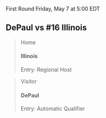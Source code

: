 First Round
Friday, May 7 at 5:00 EDT
## DePaul vs #16 Illinois

> Home
> #### Illinois
> Entry: Regional Host

> Visitor
> #### DePaul
> Entry: Automatic Qualifier